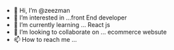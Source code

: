 - 👋 Hi, I’m @zeezman
- 👀 I’m interested in ...front End developer
- 🌱 I’m currently learning ... React js
- 💞️ I’m looking to collaborate on ... ecommerce websute
- 📫 How to reach me ...

<!---
zeezman/iamzeezman is a ✨ special ✨ repository because its `README.md` (this file) appears on your GitHub profile.
You can click the Preview link to take a look at your changes.
--->
